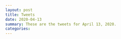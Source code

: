 ```yaml
---
layout: post
title: Tweets
date: 2020-04-13
summary: These are the tweets for April 13, 2020.
categories:
---
```


